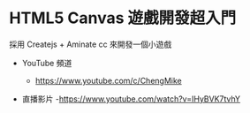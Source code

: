 # HTML5 Canvas 遊戲開發超入門

採用 Createjs + Aminate cc 來開發一個小遊戲

- YouTube 頻道
    - https://www.youtube.com/c/ChengMike

- 直播影片
    -https://www.youtube.com/watch?v=IHyBVK7tvhY